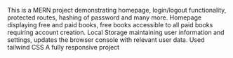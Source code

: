 This is a MERN project demonstrating homepage, login/logout functionality, protected routes, hashing of password and many more.
Homepage displaying free and  paid books, free books accessible to all paid books requiring account creation.
Local Storage maintaining user information and settings, updates the browser console with relevant user data.
Used tailwind CSS 
A fully responsive project
